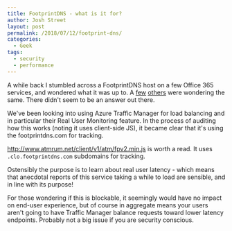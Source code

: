 ```yaml
---
title: FootprintDNS - what is it for?
author: Josh Street
layout: post
permalink: /2018/07/12/footprint-dns/
categories:
  - Geek
tags:
  - security
  - performance
---
```


A while back I stumbled across a FootprintDNS host on a few Office 365 services, and wondered what it was up to. A [few](https://techcommunity.microsoft.com/t5/SharePoint/What-is-the-domain-quot-nrb-footprintdns-com-quot/td-p/170502) [others](https://www.reddit.com/r/sysadmin/comments/4y7pxf/footprintdnscom_microsoft_dns_tracking/) were wondering the same. There didn't seem to be an answer out there.

We've been looking into using Azure Traffic Manager for load balancing and in particular their Real User Monitoring feature. In the process of auditing how this works (noting it uses client-side JS), it became clear that it's using the footprintdns.com for tracking.

http://www.atmrum.net/client/v1/atm/fpv2.min.js is worth a read. It uses `.clo.footprintdns.com` subdomains for tracking.

Ostensibly the purpose is to learn about real user latency - which means that anecdotal reports of this service taking a while to load are sensible, and in line with its purpose!

For those wondering if this is blockable, it seemingly would have no impact on end-user experience, but of course in aggregate means your users aren't going to have Traffic Manager balance requests toward lower latency endpoints. Probably not a big issue if you are security conscious.